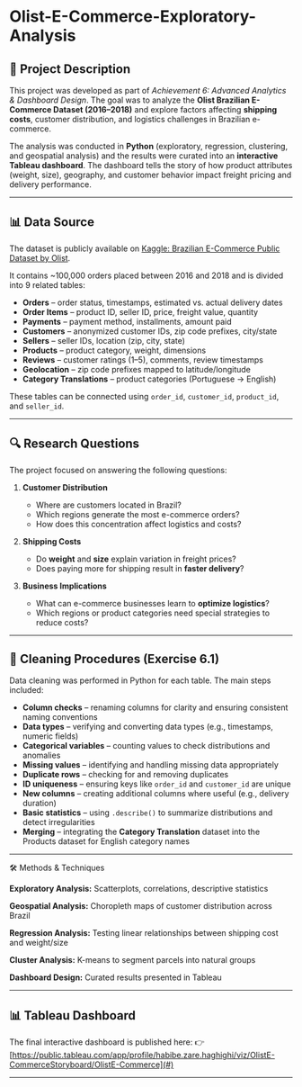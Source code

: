 # Olist-E-Commerce-Exploratory-Analysis

## 📌 Project Description

This project was developed as part of *Achievement 6: Advanced Analytics & Dashboard Design*. The goal was to analyze the **Olist Brazilian E-Commerce Dataset (2016–2018)** and explore factors affecting **shipping costs**, customer distribution, and logistics challenges in Brazilian e-commerce.

The analysis was conducted in **Python** (exploratory, regression, clustering, and geospatial analysis) and the results were curated into an **interactive Tableau dashboard**. The dashboard tells the story of how product attributes (weight, size), geography, and customer behavior impact freight pricing and delivery performance.

---

## 📊 Data Source

The dataset is publicly available on [Kaggle: Brazilian E-Commerce Public Dataset by Olist](https://www.kaggle.com/datasets/olistbr/brazilian-ecommerce).

It contains \~100,000 orders placed between 2016 and 2018 and is divided into 9 related tables:

* **Orders** – order status, timestamps, estimated vs. actual delivery dates
* **Order Items** – product ID, seller ID, price, freight value, quantity
* **Payments** – payment method, installments, amount paid
* **Customers** – anonymized customer IDs, zip code prefixes, city/state
* **Sellers** – seller IDs, location (zip, city, state)
* **Products** – product category, weight, dimensions
* **Reviews** – customer ratings (1–5), comments, review timestamps
* **Geolocation** – zip code prefixes mapped to latitude/longitude
* **Category Translations** – product categories (Portuguese → English)

These tables can be connected using `order_id`, `customer_id`, `product_id`, and `seller_id`.

---

## 🔍 Research Questions

The project focused on answering the following questions:

1. **Customer Distribution**

   * Where are customers located in Brazil?
   * Which regions generate the most e-commerce orders?
   * How does this concentration affect logistics and costs?

2. **Shipping Costs**

   * Do **weight** and **size** explain variation in freight prices?
   * Does paying more for shipping result in **faster delivery**?

3. **Business Implications**

   * What can e-commerce businesses learn to **optimize logistics**?
   * Which regions or product categories need special strategies to reduce costs?

---

## 🧹 Cleaning Procedures (Exercise 6.1)

Data cleaning was performed in Python for each table. The main steps included:

* **Column checks** – renaming columns for clarity and ensuring consistent naming conventions
* **Data types** – verifying and converting data types (e.g., timestamps, numeric fields)
* **Categorical variables** – counting values to check distributions and anomalies
* **Missing values** – identifying and handling missing data appropriately
* **Duplicate rows** – checking for and removing duplicates
* **ID uniqueness** – ensuring keys like `order_id` and `customer_id` are unique
* **New columns** – creating additional columns where useful (e.g., delivery duration)
* **Basic statistics** – using `.describe()` to summarize distributions and detect irregularities
* **Merging** – integrating the **Category Translation** dataset into the Products dataset for English category names

---

🛠️ Methods & Techniques

**Exploratory Analysis:** Scatterplots, correlations, descriptive statistics

**Geospatial Analysis:** Choropleth maps of customer distribution across Brazil

**Regression Analysis:** Testing linear relationships between shipping cost and weight/size

**Cluster Analysis:** K-means to segment parcels into natural groups

**Dashboard Design:** Curated results presented in Tableau

---

## 📊 Tableau Dashboard

The final interactive dashboard is published here:
👉 [https://public.tableau.com/app/profile/habibe.zare.haghighi/viz/OlistE-CommerceStoryboard/OlistE-Commerce](#)

---

